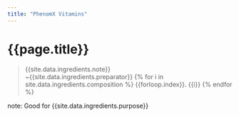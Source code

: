 ```yaml
---
title: "PhenomX Vitamins"
---
```

# {{page.title}}

> {{site.data.ingredients.note}}
<br>~{{site.data.ingredients.preparator}}
{% for i in site.data.ingredients.composition %}
{{forloop.index}}. {{i}}
{% endfor %}

note: Good for {{site.data.ingredients.purpose}}
